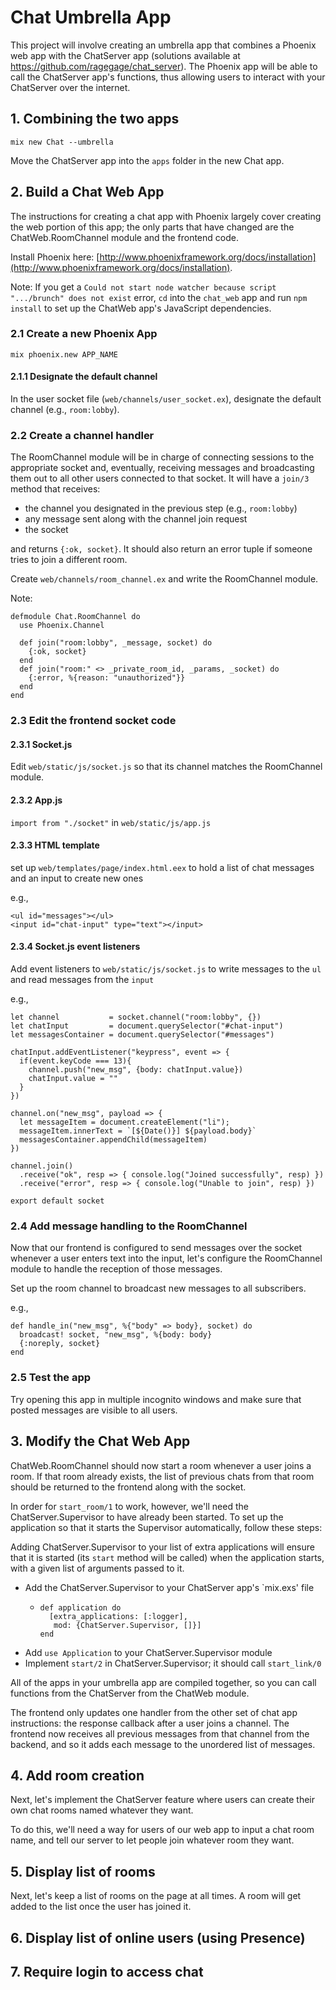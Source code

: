 # Chat Umbrella App

This project will involve creating an umbrella app that combines a Phoenix web app with the ChatServer
app (solutions available at https://github.com/ragegage/chat_server). The Phoenix app will be able to 
call the ChatServer app's functions, thus allowing users to interact with your ChatServer over the internet.

## 1. Combining the two apps

`mix new Chat --umbrella`

Move the ChatServer app into the `apps` folder in the new Chat app.

## 2. Build a Chat Web App

The instructions for creating a chat app with Phoenix largely cover
creating the web portion of this app; the only parts that have changed
are the ChatWeb.RoomChannel module and the frontend code.

Install Phoenix here: [http://www.phoenixframework.org/docs/installation](http://www.phoenixframework.org/docs/installation).

Note: If you get a `Could not start node watcher because script ".../brunch"
does not exist` error, `cd` into the `chat_web` app and run `npm install` to
set up the ChatWeb app's JavaScript dependencies.

### 2.1 Create a new Phoenix App

`mix phoenix.new APP_NAME`

#### 2.1.1 Designate the default channel

In the user socket file (`web/channels/user_socket.ex`), designate the default channel (e.g., `room:lobby`).

### 2.2 Create a channel handler

The RoomChannel module will be in charge of connecting sessions to 
the appropriate socket and, eventually, receiving messages and 
broadcasting them out to all other users connected to that socket. 
It will have a `join/3` method that receives: 

+ the channel you designated in the previous step (e.g., `room:lobby`)
+ any message sent along with the channel join request
+ the socket

and returns `{:ok, socket}`. It should also return an error tuple if 
someone tries to join a different room.

Create `web/channels/room_channel.ex` and write the RoomChannel module.

Note:
```
defmodule Chat.RoomChannel do
  use Phoenix.Channel

  def join("room:lobby", _message, socket) do
    {:ok, socket}
  end
  def join("room:" <> _private_room_id, _params, _socket) do
    {:error, %{reason: "unauthorized"}}
  end
end
```

### 2.3 Edit the frontend socket code

#### 2.3.1 Socket.js

Edit `web/static/js/socket.js` so that its channel matches the RoomChannel
module.

#### 2.3.2 App.js

`import from "./socket"` in `web/static/js/app.js`

#### 2.3.3 HTML template

set up `web/templates/page/index.html.eex` to hold a list of chat messages and
an input to create new ones

e.g.,
```
<ul id="messages"></ul>
<input id="chat-input" type="text"></input>
```

#### 2.3.4 Socket.js event listeners

Add event listeners to `web/static/js/socket.js` to write messages to the `ul`
and read messages from the `input`

e.g.,
```
let channel           = socket.channel("room:lobby", {})
let chatInput         = document.querySelector("#chat-input")
let messagesContainer = document.querySelector("#messages")

chatInput.addEventListener("keypress", event => {
  if(event.keyCode === 13){
    channel.push("new_msg", {body: chatInput.value})
    chatInput.value = ""
  }
})

channel.on("new_msg", payload => {
  let messageItem = document.createElement("li");
  messageItem.innerText = `[${Date()}] ${payload.body}`
  messagesContainer.appendChild(messageItem)
})

channel.join()
  .receive("ok", resp => { console.log("Joined successfully", resp) })
  .receive("error", resp => { console.log("Unable to join", resp) })

export default socket
```

### 2.4 Add message handling to the RoomChannel

Now that our frontend is configured to send messages over the socket whenever a user enters text into the input, let's configure the RoomChannel module to handle the reception of those messages.

Set up the room channel to broadcast new messages to all subscribers.

e.g.,
```
def handle_in("new_msg", %{"body" => body}, socket) do
  broadcast! socket, "new_msg", %{body: body}
  {:noreply, socket}
end
```

### 2.5 Test the app

Try opening this app in multiple incognito windows and make sure that 
posted messages are visible to all users.

## 3. Modify the Chat Web App

ChatWeb.RoomChannel should now start a room whenever a user joins a room. 
If that room already exists, the list of previous chats from that room 
should be returned to the frontend along with the socket.

In order for `start_room/1` to work, however, we'll need the 
ChatServer.Supervisor to have already been started. To set up the 
application so that it starts the Supervisor automatically, follow these
steps:

Adding ChatServer.Supervisor to your list of extra applications will ensure
that it is started (its `start` method will be called) when the application 
starts, with a given list of arguments passed to it.

+ Add the ChatServer.Supervisor to your ChatServer app's `mix.exs' file
  + ```
    def application do
      [extra_applications: [:logger],
       mod: {ChatServer.Supervisor, []}]
    end
    ```
+ Add `use Application` to your ChatServer.Supervisor module
+ Implement `start/2` in ChatServer.Supervisor; it should call `start_link/0`

All of the apps in your umbrella app are compiled together, so you can call 
functions from the ChatServer from the ChatWeb module.

The frontend only updates one handler from the other set of chat app
instructions: the response callback after a user joins a channel. The
frontend now receives all previous messages from that channel from the
backend, and so it adds each message to the unordered list of messages.

## 4. Add room creation

Next, let's implement the ChatServer feature where users can create
their own chat rooms named whatever they want.

To do this, we'll need a way for users of our web app to input a chat
room name, and tell our server to let people join whatever room they
want.

## 5. Display list of rooms

Next, let's keep a list of rooms on the page at all times. A room will get added to the list once the user has joined it.

## 6. Display list of online users (using Presence)

## 7. Require login to access chat
